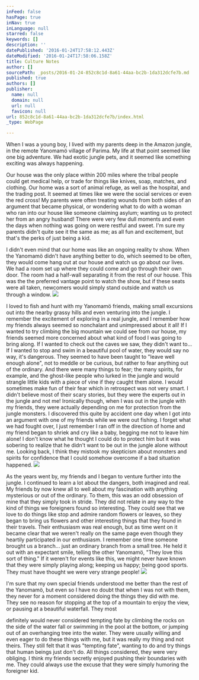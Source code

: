 ```yaml
---
inFeed: false
hasPage: true
inNav: true
inLanguage: null
starred: false
keywords: []
description: ''
datePublished: '2016-01-24T17:58:12.443Z'
dateModified: '2016-01-24T17:58:06.158Z'
title: Culture Notes
author: []
sourcePath: _posts/2016-01-24-852c8c1d-8a61-44aa-bc2b-1da312dcfe7b.md
published: true
authors: []
publisher:
  name: null
  domain: null
  url: null
  favicon: null
url: 852c8c1d-8a61-44aa-bc2b-1da312dcfe7b/index.html
_type: WebPage

---
```

When I was a young boy, I lived with my parents deep in the Amazon jungle, in the remote Yanomamö village of Parima.  My life at that point seemed like one big adventure. We had exotic jungle pets, and it seemed like something exciting was always happening. 

Our house was the only place within 200 miles where the tribal people could get medical help, or trade for things like knives, soap, matches, and clothing. Our home was a sort of animal refuge, as well as the hospital, and the trading post. It seemed at times like we were the social services or even the red cross! My parents were often treating wounds from both sides of an argument that became physical, or wondering what to do with a woman who ran into our house like someone claiming asylum; wanting us to protect her from an angry husband!  There were very few dull moments and even the days when nothing was going on were restful and sweet. I'm sure my parents didn't quite see it the same as me; as all fun and excitement, but that's the perks of just being a kid. 

I didn't even mind that our home was like an ongoing reality tv show. When the Yanomamö didn't have anything better to do, which seemed to be often, they would come hang out at our house and watch us go about our lives. We had a room set up where they could come and go through their own door. The room had a half-wall separating it from the rest of our house. This was the the preferred vantage point to watch the show, but if these seats were all taken, newcomers would simply stand outside and watch us through a window. ![](https://s3-us-west-2.amazonaws.com/the-grid-img/p/994da371069f187a17d28d001f40835abe2905a8.jpg)

I loved to fish and hunt with my Yanomamö friends, making small excursions out into the nearby grassy hills and even venturing into the jungle. I remember the excitement of exploring in a real jungle, and I remember how my friends always seemed so nonchalant and unimpressed about it all! If I wanted to try climbing the big mountain we could see from our house, my friends seemed more concerned about what kind of food I was going to bring along. If I wanted to check out the caves we saw, they didn't want to... If I wanted to stop and swim in a beautiful pool of water, they would say no way, it's dangerous.  They seemed to have been taught to "leave well enough alone", not to meddle or be curious, but rather to fear anything out of the ordinary.  And there were many things to fear;  the many spirits, for example, and the ghost-like people who lurked in the jungle and would strangle little kids with a piece of vine if they caught them alone.  I would sometimes make fun of their fear which in retrospect was not very smart. I didn't believe most of their scary stories, but they were the experts out in the jungle and not me!  Ironically though, when I was out in the jungle with my friends, they were actually depending on me for protection from the jungle monsters. I discovered this quite by accident one day when I got into an argument with one of my friends while we were out fishing. I forget what we had fought over, I just remember I ran off in the direction of home and my friend began to shriek and cry like a baby, begging me not to leave him alone! I don't know what he thought I could do to protect him but it was sobering to realize that he didn't want to be out in the jungle alone without me. Looking back, I think they mistook my skepticism about monsters and spirits for confidence that I could somehow overcome if a bad situation happened. ![](https://the-grid-user-content.s3-us-west-2.amazonaws.com/984c6751-c08d-4ff7-bfd9-83ce7d328d51.jpg)

As the years went by, my friends and I began to venture further into the jungle. I continued to learn a lot about the dangers, both imagined and real. My friends by now knew all to well about my fascination with anything mysterious or out of the ordinary.  To them, this was an odd obsession of mine that they simply took in stride. They did not relate in any way to the kind of things we foreigners found so interesting. They could see that we love to do things like stop and admire random flowers or leaves, so they began to bring us flowers and other interesting things that they found in their travels. Their enthusiasm was real enough, but as time went on it became clear that we weren't really on the same page even though they heartily participated in our enthusiasm.  I remember one time someone brought us a branch... just an ordinary branch from a small tree. He held it out with an expectant smile, telling the other Yanomamö, "They love this sort of thing."  If it weren't for events like this, we might never have known that they were simply playing along; keeping us happy; being good sports.    They must have thought we were very strange people! ![](https://the-grid-user-content.s3-us-west-2.amazonaws.com/ad9d7fbd-990a-45b7-bb9d-93ad0e26641c.jpg)

I'm sure that my own special friends understood me better than the rest of the Yanomamö, but even so I have no doubt that when I was not with them, they never for a moment considered doing the things they did with me. They see no reason for stopping at the top of a mountain to enjoy the view, or pausing at a beautiful waterfall. They most 

definitely would never considered tempting fate by climbing the rocks on the side of the water fall or swimming in the pool at the bottom, or jumping out of an overhanging tree into the water.  They were usually willing and even eager to do these things with me, but it was really my thing and not theirs. They still felt that it was "tempting fate", wanting to do and try things that human beings just don't do.  All things considered, they were very obliging. I think my friends secretly enjoyed pushing their boundaries with me. They could always use the excuse that they were simply humoring the foreigner kid.